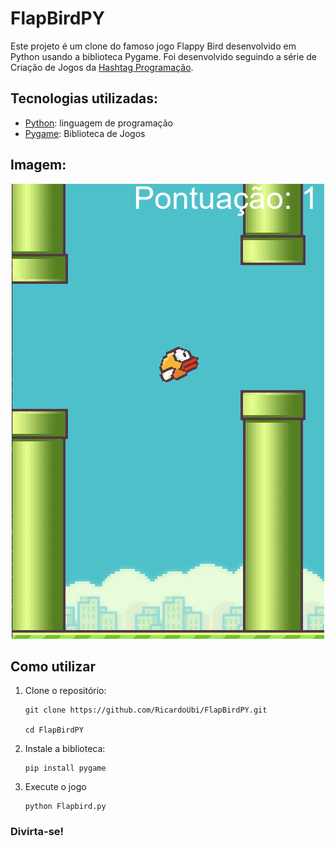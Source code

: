 # FlapBirdPY

Este projeto é um clone do famoso jogo Flappy Bird desenvolvido em Python usando a biblioteca Pygame. Foi desenvolvido seguindo a série de 
Criação de Jogos da [Hashtag Programação](https://pages.hashtagtreinamentos.com/).

## Tecnologias utilizadas:

* [Python](https://www.python.org/): linguagem de programação
* [Pygame](https://www.pygame.org/): Biblioteca de Jogos

## Imagem:

<p align="center">
  <img src="imgs/FlappyBird.png" alt="Flappy Bird Clone">
</p>

## Como utilizar

1. Clone o repositório:

   ```terminal
   git clone https://github.com/RicardoUbi/FlapBirdPY.git
   
   cd FlapBirdPY

2. Instale a biblioteca:
   
   ```terminal
   pip install pygame

3. Execute o jogo
   
   ```terminal
   python Flapbird.py

### Divirta-se!
   
